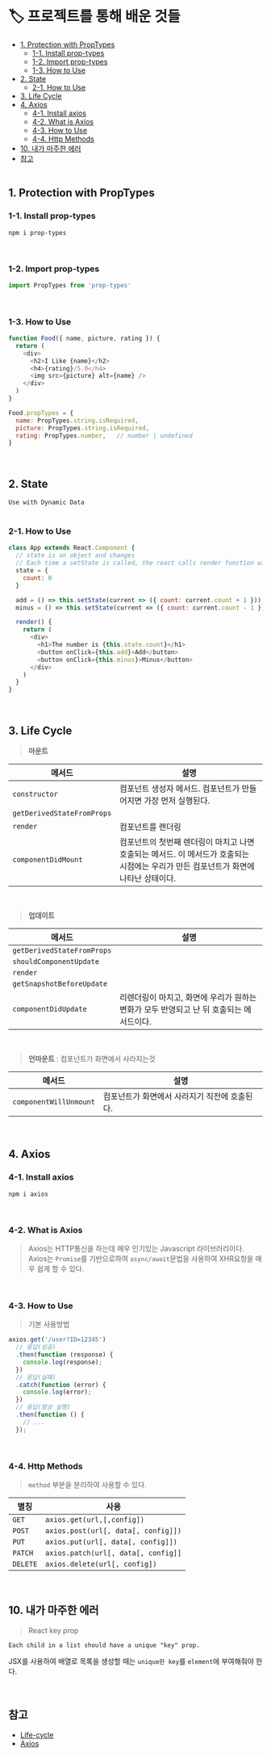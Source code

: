 # 🏷 프로젝트를 통해 배운 것들
  * [1. Protection with PropTypes](#1-protection-with-proptypes)
    + [1-1. Install prop-types](#1-1-install-prop-types)
    + [1-2. Import prop-types](#1-2-import-prop-types)
    + [1-3. How to Use](#1-3-how-to-use)
  * [2. State](#2-state)
    + [2-1. How to Use](#2-1-how-to-use)
  * [3. Life Cycle](#3-life-cycle)
  * [4. Axios](#4-axios)
    + [4-1. Install axios](#4-1-install-axios)
    + [4-2. What is Axios](#4-2-what-is-axios)
    + [4-3. How to Use](#4-3-how-to-use)
    + [4-4. Http Methods](#4-4-http-methods)
  * [10. 내가 마주한 에러](#10-내가-마주한-에러)
  * [참고](#참고)
<br/><br/>

## 1. Protection with PropTypes
### 1-1. Install prop-types
```
npm i prop-types
```
<br/>

### 1-2. Import prop-types
```javascript
import PropTypes from 'prop-types'
```
<br/>

### 1-3. How to Use
```javascript
function Food({ name, picture, rating }) {
  return (
    <div>
      <h2>I Like {name}</h2>
      <h4>{rating}/5.0</h4>
      <img src={picture} alt={name} />
    </div>
  )
}

Food.propTypes = {
  name: PropTypes.string.isRequired,
  picture: PropTypes.string.isRequired,
  rating: PropTypes.number,   // number | undefined
}
```
<br/>

## 2. State
`Use with Dynamic Data`  
<br/>

### 2-1. How to Use
```javascript
class App extends React.Component {
  // state is an object and changes
  // Each time a setState is called, the react calls render function with a new state
  state = {
    count: 0
  }

  add = () => this.setState(current => ({ count: current.count + 1 }))
  minus = () => this.setState(current => ({ count: current.count - 1 }))

  render() {
    return (
      <div>
        <h1>The number is {this.state.count}</h1>
        <button onClick={this.add}>Add</button>
        <button onClick={this.minus}>Minus</button>
      </div>
    )
  }
}
```
<br/>

## 3. Life Cycle
> **마운트**

메서드 | 설명
|---|---|
`constructor`               | 컴포넌트 생성자 메서드. 컴포넌트가 만들어지면 가장 먼저 실행된다.
`getDerivedStateFromProps`  |
`render`                    | 컴포넌트를 랜더링
`componentDidMount`         | 컴포넌트의 첫번째 렌더링이 마치고 나면 호출되는 메서드. 이 메서드가 호출되는 시점에는 우리가 만든 컴포넌트가 화면에 나타난 상태이다.

<br/>

> **업데이트**

메서드 | 설명
|---|---|
`getDerivedStateFromProps`  |
`shouldComponentUpdate`     |
`render`                    |
`getSnapshotBeforeUpdate`   |
`componentDidUpdate`        | 리렌더링이 마치고, 화면에 우리가 원하는 변화가 모두 반영되고 난 뒤 호출되는 메서드이다.

<br/>

> **언마운트** : 컴포넌트가 화면에서 사라지는것

메서드 | 설명
|---|---|
`componentWillUnmount`      | 컴포넌트가 화면에서 사라지기 직전에 호출된다.

<br/>

## 4. Axios
### 4-1. Install axios
```
npm i axios
```
<br/>

### 4-2. What is Axios
> Axios는 HTTP통신을 하는데 매우 인기있는 Javascript 라이브러리이다.  
> Axios는 `Promise`를 기반으로하여 `async/await`문법을 사용하여 XHR요청을 매우 쉽게 할 수 있다.

<br/>

### 4-3. How to Use
> 기본 사용방법
```javascript
axios.get('/user?ID=12345')
  // 응답(성공)
  .then(function (response) {
    console.log(response);
  })
  // 응답(실패)
  .catch(function (error) {
    console.log(error);
  })
  // 응답(항상 실행)
  .then(function () {
    // ...
  });
```
<br/>

### 4-4. Http Methods
> `method` 부분을 분리하여 사용할 수 있다.

별칭 | 사용
|---|---|
`GET`     | `axios.get(url,[,config])`
`POST`    | `axios.post(url[, data[, config]])`
`PUT`     | `axios.put(url[, data[, config]])`
`PATCH`   | `axios.patch(url[, data[, config]]`
`DELETE`  | `axios.delete(url[, config])`

<br/>

## 10. 내가 마주한 에러
> React key prop
```console
Each child in a list should have a unique "key" prop.
```
JSX를 사용하여 배열로 목록을 생성할 때는 `unique한 key`를 `element`에 부여해줘야 한다.

<br/>

## 참고
* [Life-cycle](https://react.vlpt.us/basic/25-lifecycle.html)
* [Axios](https://xn--xy1bk56a.run/axios/s)
